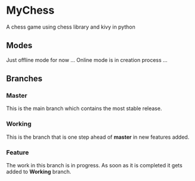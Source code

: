 # MyChess
A chess game using chess library and kivy in python

## Modes
Just offline mode for now ...
Online mode is in creation process ...

## Branches
### Master
This is the main branch which contains the most stable release.

### Working
This is the branch that is one step ahead of **master** in new features added.

### Feature
The work in this branch is in progress. As soon as it is completed it gets added to **Working** branch.
